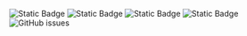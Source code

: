 ![Static Badge](https://img.shields.io/badge/blacklists-60-000000) ![Static Badge](https://img.shields.io/badge/blacklisted-3127527-cc0000) ![Static Badge](https://img.shields.io/badge/whitelisted-2242-00CC00) ![Static Badge](https://img.shields.io/badge/streaming_blacklist-28106-000000) ![GitHub issues](https://img.shields.io/github/issues/fabriziosalmi/blacklists)
